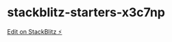 # stackblitz-starters-x3c7np

[Edit on StackBlitz ⚡️](https://stackblitz.com/edit/stackblitz-starters-x3c7np)